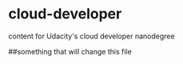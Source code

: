 # cloud-developer
content for Udacity's cloud developer nanodegree

##something that will change this file
